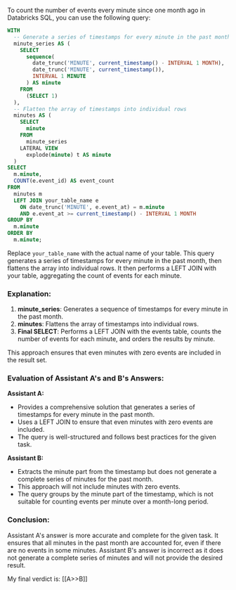 
To count the number of events every minute since one month ago in Databricks SQL, you can use the following query:

```sql
WITH
  -- Generate a series of timestamps for every minute in the past month
  minute_series AS (
    SELECT
      sequence(
        date_trunc('MINUTE', current_timestamp() - INTERVAL 1 MONTH),
        date_trunc('MINUTE', current_timestamp()),
        INTERVAL 1 MINUTE
      ) AS minute
    FROM
      (SELECT 1)
  ),
  -- Flatten the array of timestamps into individual rows
  minutes AS (
    SELECT
      minute
    FROM
      minute_series
    LATERAL VIEW
      explode(minute) t AS minute
  )
SELECT
  m.minute,
  COUNT(e.event_id) AS event_count
FROM
  minutes m
  LEFT JOIN your_table_name e
    ON date_trunc('MINUTE', e.event_at) = m.minute
    AND e.event_at >= current_timestamp() - INTERVAL 1 MONTH
GROUP BY
  m.minute
ORDER BY
  m.minute;
```

Replace `your_table_name` with the actual name of your table. This query generates a series of timestamps for every minute in the past month, then flattens the array into individual rows. It then performs a LEFT JOIN with your table, aggregating the count of events for each minute.

### Explanation:
1. **minute_series**: Generates a sequence of timestamps for every minute in the past month.
2. **minutes**: Flattens the array of timestamps into individual rows.
3. **Final SELECT**: Performs a LEFT JOIN with the events table, counts the number of events for each minute, and orders the results by minute.

This approach ensures that even minutes with zero events are included in the result set.

### Evaluation of Assistant A's and B's Answers:

**Assistant A:**
- Provides a comprehensive solution that generates a series of timestamps for every minute in the past month.
- Uses a LEFT JOIN to ensure that even minutes with zero events are included.
- The query is well-structured and follows best practices for the given task.

**Assistant B:**
- Extracts the minute part from the timestamp but does not generate a complete series of minutes for the past month.
- This approach will not include minutes with zero events.
- The query groups by the minute part of the timestamp, which is not suitable for counting events per minute over a month-long period.

### Conclusion:
Assistant A's answer is more accurate and complete for the given task. It ensures that all minutes in the past month are accounted for, even if there are no events in some minutes. Assistant B's answer is incorrect as it does not generate a complete series of minutes and will not provide the desired result.

My final verdict is: [[A>>B]]
